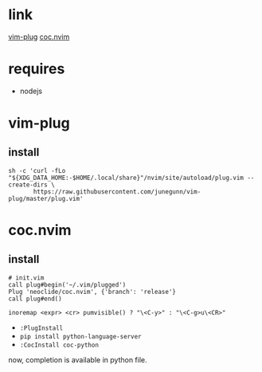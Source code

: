 # link
[vim-plug](https://github.com/junegunn/vim-plug)
[coc.nvim](https://github.com/neoclide/coc.nvim)

# requires
- nodejs

# vim-plug
## install

```
sh -c 'curl -fLo "${XDG_DATA_HOME:-$HOME/.local/share}"/nvim/site/autoload/plug.vim --create-dirs \
       https://raw.githubusercontent.com/junegunn/vim-plug/master/plug.vim'
```

# coc.nvim
## install
```
# init.vim
call plug#begin('~/.vim/plugged')
Plug 'neoclide/coc.nvim', {'branch': 'release'}
call plug#end()

inoremap <expr> <cr> pumvisible() ? "\<C-y>" : "\<C-g>u\<CR>"
```

- `:PlugInstall`
- `pip install python-language-server`
- `:CocInstall coc-python`

now, completion is available in python file.
